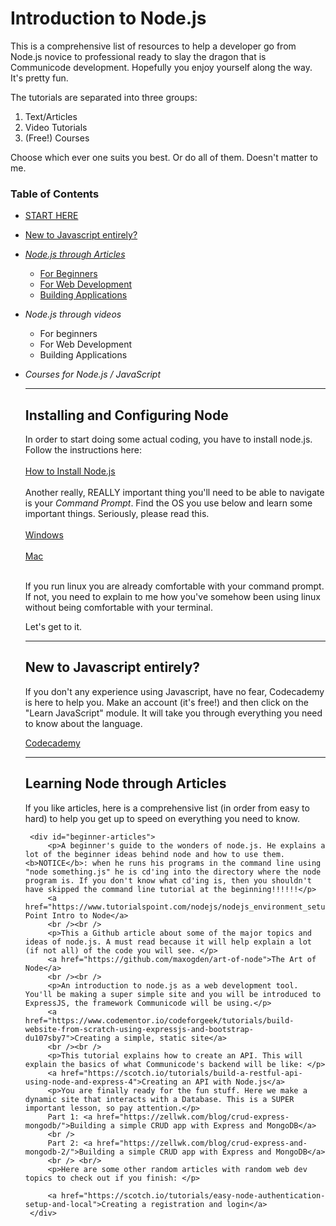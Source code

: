 # Introduction to Node.js 

This is a comprehensive list of resources to help a developer go from Node.js novice to professional ready to slay the dragon that is Communicode development. Hopefully you enjoy yourself along the way. It's pretty fun.

The tutorials are separated into three groups: 

 1. Text/Articles
 2. Video Tutorials
 3. (Free!) Courses

Choose which ever one suits you best. Or do all of them. Doesn't matter to me. 

### Table of Contents

 - [START HERE](#starthere)
 - [New to Javascript entirely?](#newtojs)
 - [*Node.js through Articles*](#nodethrougharticles)
	 - [For Beginners](#beginner-articles)
	 - [For Web Development](#webdev-articles)
	 - [Building Applications](#buildingapps-articles)
 - *Node.js through videos*
	 - For beginners
	 - For Web Development
	 - Building Applications
 - *Courses for Node.js / JavaScript*
	
	<hr />
    <div id="starthere">
	    <h2>Installing and Configuring Node</h2>
		In order to start doing some actual coding, you have to install node.js. Follow the instructions here:
		<br /><br />
		<a href="https://nodejs.org/en/download/package-manager">How to Install Node.js</a>
		<br /><br />
		Another really, REALLY important thing you'll need to be able to navigate is your <i>Command Prompt</i>. Find the OS you use below and learn some important things. Seriously, please read this.
		<br /><br />
		<a href="https://www.bleepingcomputer.com/tutorials/windows-command-prompt-introduction/">Windows</a><br /><br />
		<a href="http://blog.teamtreehouse.com/introduction-to-the-mac-os-x-command-line">Mac</a><br /><br />
		<p>If you run linux you are already comfortable with your command prompt. If not, you need to explain to me how you've somehow been using linux without being comfortable with your terminal.</p>
		Let's get to it. 
		<br />
		<hr>
	</div>
	
    <div id="newtojs">
		<h2>New to Javascript entirely?</h2>
		<p>If you don't any experience using Javascript, have no fear, Codecademy is here to help you. Make an account (it's free!) and then click on the "Learn JavaScript" module. It will take you through everything you need to know about the language.</p>
		<a href="https://codecademy.com/">Codecademy</a>
   </div>
	<hr>
	<div id="nodethrougharticles">
		<h2>Learning Node through Articles</h2>
		<p>If you like articles, here is a comprehensive list (in order from easy to hard) to help you get up to speed on everything you need to know.</p>

		<div id="beginner-articles">
			<p>A beginner's guide to the wonders of node.js. He explains a lot of the beginner ideas behind node and how to use them. <b>NOTICE</b>: when he runs his programs in the command line using "node something.js" he is cd'ing into the directory where the node program is. If you don't know what cd'ing is, then you shouldn't have skipped the command line tutorial at the beginning!!!!!!</p>
			<a href="https://www.tutorialspoint.com/nodejs/nodejs_environment_setup.htm">Tutorial's Point Intro to Node</a> 
			<br /><br />
			<p>This a Github article about some of the major topics and ideas of node.js. A must read because it will help explain a lot (if not all) of the code you will see. </p>
			<a href="https://github.com/maxogden/art-of-node">The Art of Node</a>
			<br /><br />
			<p>An introduction to node.js as a web development tool. You'll be making a super simple site and you will be introduced to ExpressJS, the framework Communicode will be using.</p>
			<a href="https://www.codementor.io/codeforgeek/tutorials/build-website-from-scratch-using-expressjs-and-bootstrap-du107sby7">Creating a simple, static site</a>
			<br /><br />
			<p>This tutorial explains how to create an API. This will explain the basics of what Communicode's backend will be like: </p>
			<a href="https://scotch.io/tutorials/build-a-restful-api-using-node-and-express-4">Creating an API with Node.js</a>
			<p>You are finally ready for the fun stuff. Here we make a dynamic site that interacts with a Database. This is a SUPER important lesson, so pay attention.</p>
			Part 1: <a href="https://zellwk.com/blog/crud-express-mongodb/">Building a simple CRUD app with Express and MongoDB</a>
			<br />
			Part 2: <a href="https://zellwk.com/blog/crud-express-and-mongodb-2/">Building a simple CRUD app with Express and MongoDB</a>
			<br /> <br/>
			<p>Here are some other random articles with random web dev topics to check out if you finish: </p>
			
			<a href="https://scotch.io/tutorials/easy-node-authentication-setup-and-local">Creating a registration and login</a>
		</div>


	</div>
